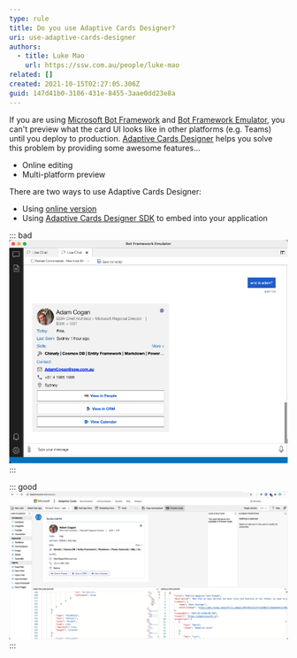 ```yaml
---
type: rule
title: Do you use Adaptive Cards Designer?
uri: use-adaptive-cards-designer
authors:
  - title: Luke Mao
    url: https://ssw.com.au/people/luke-mao
related: []
created: 2021-10-15T02:27:05.306Z
guid: 147d41b0-3106-431e-8455-3aae0dd23e8a
---
```

If you are using [Microsoft Bot Framework](https://dev.botframework.com/) and [Bot Framework Emulator](https://github.com/microsoft/BotFramework-Emulator), you can't preview what the card UI looks like in other platforms (e.g. Teams) until you deploy to production. [Adaptive Cards Designer](https://adaptivecards.io/designer/) helps you solve this problem by providing some awesome features... 

<!--endintro-->

* Online editing
* Multi-platform preview

There are two ways to use Adaptive Cards Designer:

* Using [online version](https://adaptivecards.io/designer/)
* Using [Adaptive Cards Designer SDK](https://docs.microsoft.com/en-us/adaptive-cards/sdk/designer) to embed into your application


::: bad
![Figure: Bad example - Using Bot Framework Emulator to design the card](/rules/use-adaptive-cards-designer/design-cards-in-emulator.png)
:::

::: good
![Figure: Good example - Using Adaptive Cards Designer to design the card](/rules/use-adaptive-cards-designer/design-card-with-designer.png)
:::

